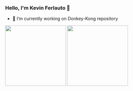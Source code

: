 ### Hello, I'm Kevin Ferlauto 👋

<!--
**Kevinferl98/Kevinferl98** is a ✨ _special_ ✨ repository because its `README.md` (this file) appears on your GitHub profile.

Here are some ideas to get you started:

- 🔭 I’m currently working on ...
- 🌱 I’m currently learning ...
- 👯 I’m looking to collaborate on ...
- 🤔 I’m looking for help with ...
- 💬 Ask me about ...
- 📫 How to reach me: ...
- 😄 Pronouns: ...
- ⚡ Fun fact: ...
-->
- 🔭 I’m currently working on Donkey-Kong repository 
 
<img src="https://github-readme-stats.vercel.app/api?username=Kevinferl98&&show_icons=true&title_color=ffffff&icon_color=bb2acf&text_color=daf7dc&bg_color=151515" height="195px"></img>
<img src="https://github-readme-stats.vercel.app/api/top-langs/?username=Kevinferl98&layout=compact&hide=hlsl,shaderLab&theme=dark" height="195px"></img>
